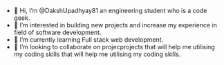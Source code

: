 - 👋 Hi, I’m @DakshUpadhyay81 an engineering student who is a code geek.
- 👀 I’m interested in building new projects and increase my experience in field of software development.
- 🌱 I’m currently learning Full stack web development.
- 💞️ I’m looking to collaborate on projecprojects that will help me utilising my coding skills that will help me utilising my coding skills.

<!---
DakshUpadhyay81/DakshUpadhyay81 is a ✨ special ✨ repository because its `README.md` (this file) appears on your GitHub profile.
You can click the Preview link to take a look at your changes.
--->
